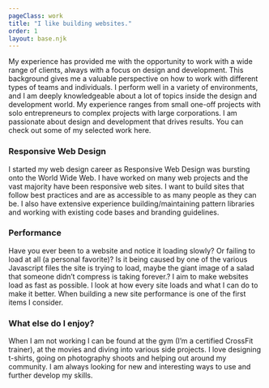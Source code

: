 ```yaml
---
pageClass: work
title: "I like building websites."
order: 1
layout: base.njk
---
```


My experience has provided me with the opportunity to work with a wide range of clients, always with a focus on design and development. This background gives me a valuable perspective on how to work with different types of teams and individuals. I perform well in a variety of environments, and I am deeply knowledgeable about a lot of topics inside the design and development world. My experience ranges from small one-off projects with solo entrepreneurs to complex projects with large corporations. I am passionate about design and development that drives results. You can check out some of my selected work here.

### Responsive Web Design
I started my web design career as Responsive Web Design was bursting onto the World Wide Web. I have worked on many web projects and the vast majority have been responsive web sites. I want to build sites that follow best practices and are as accessible to as many people as they can be. I also have extensive experience building/maintaining pattern libraries and working with existing code bases and branding guidelines. 

### Performance
Have you ever been to a website and notice it loading slowly? Or failing to load at all (a personal favorite)? Is it being caused by one of the various Javascript files the site is trying to load, maybe the giant image of a salad that someone didn’t compress is taking forever.? I aim to make websites load as fast as possible. I look at how every site loads and what I can do to make it better. When building a new site performance is one of the first items I consider.

### What else do I enjoy?
When I am not working I can be found at the gym (I’m a certified CrossFit trainer), at the movies and diving into various side projects. I love designing t-shirts, going on photography shoots and helping out around my community.  I am always looking for new and interesting ways to use and further develop my skills.